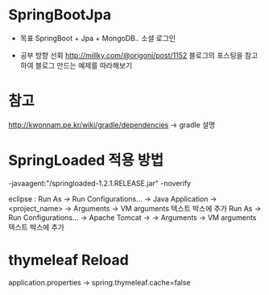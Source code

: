 # SpringBootJpa
   - 목표 SpringBoot + Jpa + MongoDB.. 소셜 로그인

* 공부 방향 선회 http://millky.com/@origoni/post/1152 블로그의 포스팅을 참고하여 블로그 만드는 예제를 따라해보기


# 참고
http://kwonnam.pe.kr/wiki/gradle/dependencies -> gradle 설명

# SpringLoaded 적용 방법

   -javaagent:"<path-to>/springloaded-1.2.1.RELEASE.jar" -noverify

eclipse : Run As → Run Configurations… → Java Application → <project_name> → Arguments → VM arguments 텍스트 박스에 추가
           Run As → Run Configurations… → Apache Tomcat → <Tomcat v7.0 Server at localhost> → Arguments → VM arguments 텍스트 박스에 추가

# thymeleaf Reload
application.properties -> spring.thymeleaf.cache=false

